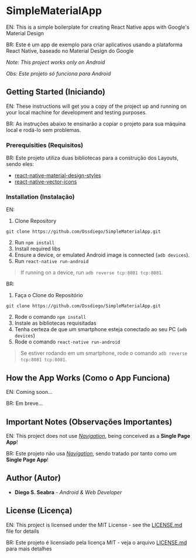 # SimpleMaterialApp

EN: This is a simple boilerplate for creating React Native apps with Google's Material Design

BR: Este é um app de exemplo para criar aplicativos usando a plataforma React Native, baseado no Material Design do Google 

*Note: This project works only on Android*

*Obs: Este projeto só funciona para Android*

## Getting Started (Iniciando)

EN: These instructions will get you a copy of the project up and running on your local machine for development and testing purposes.

BR: As instruções abaixo te ensinarão a copiar o projeto para sua máquina local e rodá-lo sem problemas.  

### Prerequisities (Requisitos)

BR: Este projeto utiliza duas bibliotecas para a construção dos Layouts, sendo eles:

- [react-native-material-design-styles](https://github.com/binggg/react-native-material-design-styles)
- [react-native-vector-icons](https://github.com/oblador/react-native-vector-icons)

### Installation (Instalação)

EN:

1. Clone Repository
```
git clone https://github.com/Dssdiego/SimpleMaterialApp.git
```
2. Run `npm install`
3. Install required libs
3. Ensure a device, or emulated Android image is connected (`adb devices`).
4. Run `react-native run-android`

> If running on a device, run `adb reverse tcp:8081 tcp:8081`.

BR:

1. Faça o Clone do Repositório
```
git clone https://github.com/Dssdiego/SimpleMaterialApp.git
```
2. Rode o comando `npm install`
3. Instale as bibliotecas requisitadas
3. Tenha certeza de que um smartphone esteja conectado ao seu PC (`adb devices`)
4. Rode o comando `react-native run-android`

> Se estiver rodando em um smartphone, rode o comando `adb reverse tcp:8081 tcp:8081`.

## How the App Works (Como o App Funciona)

EN: Coming soon...

BR: Em breve...

## Important Notes (Observações Importantes)

EN: This project does not use [*Navigation*](http://facebook.github.io/react-native/releases/0.33/docs/navigation.html#navigation), being conceived as a **Single Page App**!

BR: Este projeto não usa [*Navigation*](http://facebook.github.io/react-native/releases/0.33/docs/navigation.html#navigation), sendo tratado por tanto como um **Single Page App**!

## Author (Autor)

* **Diego S. Seabra** - *Android & Web Developer*

## License (Licença)

EN: This project is licensed under the MIT License - see the [LICENSE.md](LICENSE.md) file for details

BR: Este projeto é licensiado pela licença MIT - veja o arquivo [LICENSE.md](LICENSE.md) para mais detalhes
